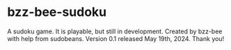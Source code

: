 # bzz-bee-sudoku
A sudoku game. It is playable, but still in development.
Created by bzz-bee with help from sudobeans.
Version 0.1 released May 19th, 2024.
Thank you!
